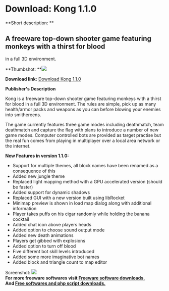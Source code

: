 # Download: Kong 1.1.0

**Short description: **

## A freeware top-down shooter game featuring monkeys with a thirst for blood
in a full 3D environment.

  
**Thumbshot: **![](http://www.freewarefiles.com/screenshot/kong110_md.jpg)   
  
**Download link:** [Download Kong 1.1.0](http://freesoftwares.boysofts.com/Kong_program_42396.html)  
  

**Publisher's Description**  
  

Kong is a freeware top-down shooter game featuring monkeys with a thirst for
blood in a full 3D environment. The rules are simple, pick up as many
health/armor packs and weapons as you can before blowing your enemies into
smithereens.

The game currently features three game modes including deathmatch, team
deathmatch and capture the flag with plans to introduce a number of new game
modes. Computer controlled bots are provided as target practise but the real
fun comes from playing in multiplayer over a local area network or the
internet.

**New Features in version 1.1.0:**

  * Support for multiple themes, all block names have been renamed as a consequence of this 
  * Added new jungle theme 
  * Replaced light mapping method with a GPU accelerated version (should be faster) 
  * Added support for dynamic shadows 
  * Replaced GUI with a new version built using libRocket 
  * Minimap preview is shown in load map dialog along with additional information 
  * Player takes puffs on his cigar randomly while holding the banana cocktail 
  * Added chat icon above players heads 
  * Added option to choose sound output mode 
  * Added new death animations 
  * Players get gibbed with explosions 
  * Added option to turn off blood 
  * Five different bot skill levels introduced 
  * Added some more imaginative bot names 
  * Added block and triangle count to map editor 

  
  
Screenshot: ![](http://www.freewarefiles.com/screenshot/kong110.jpg)  
**For more freeware softwares visit [Freeware software downloads.](http://freesoftwares.boysofts.com/)**   
**And [Free softwares and php script downloads.](http://www.boysofts.com/)**

